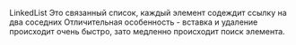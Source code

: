 LinkedList
Это связанный список, каждый элемент содеждит ссылку на два соседних Отличительная особенность - вставка и удаление происходит очень быстро, зато медленно происходит поиск элемента.
